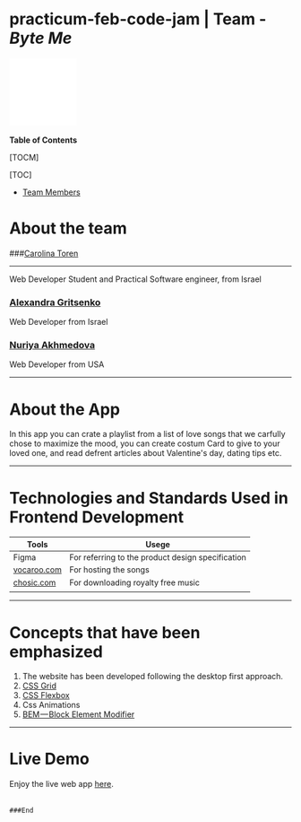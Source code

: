 # practicum-feb-code-jam | Team - _Byte Me_

![](/src/images/logo/logo-white.svg)

**Table of Contents**

[TOCM]

[TOC]

- [Team Members](#team-members)

# About the team

###[Carolina Toren](https://github.com/Carolina-Toren)

---

Web Developer Student and Practical Software engineer, from Israel

### [Alexandra Gritsenko](https://github.com/Sashikbear)

Web Developer from Israel

### [Nuriya Akhmedova ](https://github.com/NuriyaAkh)

Web Developer from USA

---

# About the App

In this app you can crate a playlist from a list of love songs that we carfully chose to maximize the mood, you can create costum Card to give to your loved one, and read defrent articles about Valentine's day, dating tips etc.

---

# Technologies and Standards Used in Frontend Development

| Tools                                           | Usege                                             |
| ----------------------------------------------- | ------------------------------------------------- |
| Figma                                           | For referring to the product design specification |
| [vocaroo.com](https://vocaroo.com)              | For hosting the songs                             |
| [chosic.com](https://www.chosic.com/free-music) | For downloading royalty free music                |
|                                                 |                                                   |

---

# Concepts that have been emphasized

1. The website has been developed following the desktop first approach.
2. [CSS Grid](https://css-tricks.com/snippets/css/complete-guide-grid/)
3. [CSS Flexbox](https://css-tricks.com/snippets/css/a-guide-to-flexbox/)
4. Css Animations
5. [BEM — Block Element Modifier](https://en.bem.info/methodology/quick-start/)

---

# Live Demo

Enjoy the live web app [here](#).

```

###End
```
